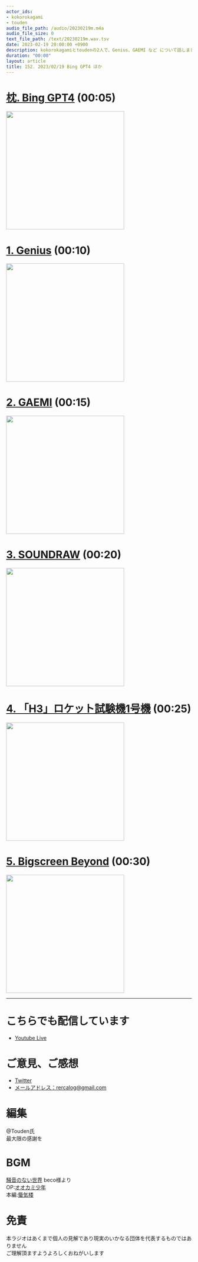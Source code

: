 ```yaml
---
actor_ids:
- kokorokagami
- touden
audio_file_path: /audio/20230219m.m4a
audio_file_size: 0
text_file_path: /text/20230219m.wav.tsv
date: 2023-02-19 20:00:00 +0900
description: kokorokagamiとtoudenの2人で、Genius、GAEMI など について話しました。
duration: "00:00"
layout: article
title: 152. 2023/02/19 Bing GPT4 ほか
---
```


# [枕. Bing GPT4](TOPIC0_PAGELINK) (00:05)

[<img src="TOPIC0_IMGLINK" width="320dp">](TOPIC0_PAGELINK)

# [1. Genius](TOPIC0_PAGELINK) (00:10)

[<img src="TOPIC0_IMGLINK" width="320dp">](TOPIC0_PAGELINK)

# [2. GAEMI](TOPIC0_PAGELINK) (00:15)

[<img src="TOPIC0_IMGLINK" width="320dp">](TOPIC0_PAGELINK)

# [3. SOUNDRAW](TOPIC0_PAGELINK) (00:20)

[<img src="TOPIC0_IMGLINK" width="320dp">](TOPIC0_PAGELINK)

# [4. 「H3」ロケット試験機1号機](TOPIC0_PAGELINK) (00:25)

[<img src="TOPIC0_IMGLINK" width="320dp">](TOPIC0_PAGELINK)

# [5. Bigscreen Beyond](TOPIC0_PAGELINK) (00:30)

[<img src="TOPIC0_IMGLINK" width="320dp">](TOPIC0_PAGELINK)

___

# こちらでも配信しています
- [Youtube Live](https://www.youtube.com/channel/UCD1zo-WnyFdE5w0pqvKblkA)

# ご意見、ご感想
- [Twitter](https://twitter.com/recalog1)
- [メールアドレス：rercalog@gmail.com](rercalog@gmail.com)

# 編集

@Touden氏  
最大限の感謝を  

# BGM

[騒音のない世界](http://noiselessworld.net/) beco様より  
OP:[オオカミ少年](https://soundcloud.com/baron1_3/wolfboy)  
本編:[蜃気楼](https://soundcloud.com/baron1_3/shinkirou)  

# 免責

本ラジオはあくまで個人の見解であり現実のいかなる団体を代表するものではありません  
ご理解頂ますようよろしくおねがいします  
